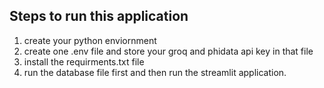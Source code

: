 Steps to run this application 
-------------------------------------------------------
1. create your python enviornment
2. create one .env file and store your groq and phidata api key in that file
3. install the requirments.txt file
4. run the database file first and then run the streamlit application. 
